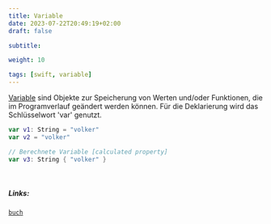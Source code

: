 ```yaml
---
title: Variable
date: 2023-07-22T20:49:19+02:00
draft: false

subtitle: 

weight: 10

tags: [swift, variable]
---
```


[Variable](https://docs.swift.org/swift-book/documentation/the-swift-programming-language/thebasics/#Naming-Constants-and-Variables) sind Objekte zur Speicherung von Werten und/oder Funktionen, die im Programverlauf geändert werden können. Für die Deklarierung wird das Schlüsselwort 'var' genutzt.
    
```swift
var v1: String = "volker"
var v2 = "volker"
```

```swift
// Berechnete Variable [calculated property]
var v3: String { "volker" }   
```

<br>

##### Links:

[`buch`](https://docs.swift.org/swift-book/documentation/the-swift-programming-language/thebasics/#Constants-and-Variables, "Swift.org Buch")
